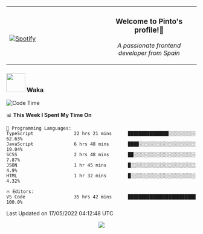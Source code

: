 <table width="100%" align="center"> 
  <tr>
  <td width="50%">
      
&nbsp; <br> [![Spotify](https://novatorem-zeta-rust.vercel.app/api/spotify)](https://open.spotify.com/user/novatorem-zeta-rust)

  </td>
  <td width="50%">
    <h3 align="center">Welcome to Pinto's profile!👋</h3>
    <p align="center"><em>A passionate frontend developer from Spain</em></p>
  </td>
  </table>

### <img src="https://media.giphy.com/media/VgCDAzcKvsR6OM0uWg/giphy.gif" width="50"> Waka

  <!--START_SECTION:waka-->
![Code Time](http://img.shields.io/badge/Code%20Time-373%20hrs%2029%20mins-blue)

📊 **This Week I Spent My Time On** 

```text
💬 Programming Languages: 
TypeScript               22 hrs 21 mins      ███████████████░░░░░░░░░░   62.63% 
JavaScript               6 hrs 48 mins       ████░░░░░░░░░░░░░░░░░░░░░   19.04% 
SCSS                     2 hrs 48 mins       ██░░░░░░░░░░░░░░░░░░░░░░░   7.87% 
JSON                     1 hr 45 mins        █░░░░░░░░░░░░░░░░░░░░░░░░   4.9% 
HTML                     1 hr 32 mins        █░░░░░░░░░░░░░░░░░░░░░░░░   4.32%

🔥 Editors: 
VS Code                  35 hrs 42 mins      █████████████████████████   100.0%

```


 Last Updated on 17/05/2022 04:12:48 UTC
<!--END_SECTION:waka-->

<div align="center">
<img src="https://github-readme-stats-gilt-tau.vercel.app/api/top-langs/?username=pinto-hub&layout=compact&theme=dracula" />
</div>
